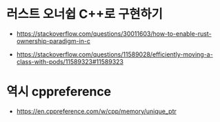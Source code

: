 # 러스트 오너쉽 C++로 구현하기 

- https://stackoverflow.com/questions/30011603/how-to-enable-rust-ownership-paradigm-in-c

- https://stackoverflow.com/questions/11589028/efficiently-moving-a-class-with-pods/11589323#11589323 

# 역시 cppreference

- https://en.cppreference.com/w/cpp/memory/unique_ptr
